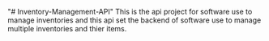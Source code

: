 "# Inventory-Management-API" 
This is the api project for software use to manage inventories and this api set the backend of software use to manage multiple inventories and thier items.
